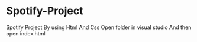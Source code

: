 # Spotify-Project
Spotify Project By using Html And Css
Open folder in visual studio 
And then open index.html